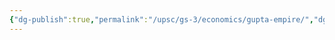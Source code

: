 ```yaml
---
{"dg-publish":true,"permalink":"/upsc/gs-3/economics/gupta-empire/","dgHomeLink":true,"dgPassFrontmatter":false}
---
```


